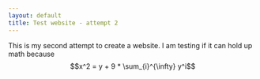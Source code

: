 ```yaml
---
layout: default
title: Test website - attempt 2
---
```

This is my second attempt to create a website. I am testing if it can hold up math because $$x^2 = y + 9 * \sum_{i}^{\infty} y^i$$